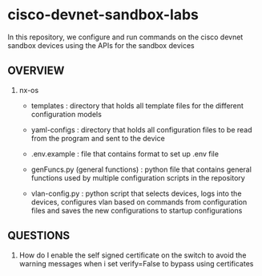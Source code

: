 # cisco-devnet-sandbox-labs

In this repository, we configure and run commands on the cisco devnet sandbox devices using the APIs for the sandbox devices

OVERVIEW
--------

1. nx-os

   - templates :
     directory that holds all template files for the different configuration models
   
   - yaml-configs :
     directory that holds all configuration files to be read from the program and sent to the device
   
   - .env.example :
     file that contains format to set up .env file
   
   - genFuncs.py (general functions) :
     python file that contains general functions used by multiple configuration scripts in the repository
   
   - vlan-config.py :
     python script that selects devices, logs into the devices, configures vlan based on commands from configuration files and saves the new configurations to startup        configurations
   
QUESTIONS
---------

1. How do I enable the self signed certificate on the switch to avoid the warning messages when i set verify=False to bypass using certificates
